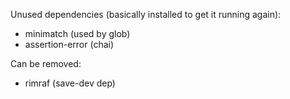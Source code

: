 Unused dependencies (basically installed to get it running again):

- minimatch (used by glob)
- assertion-error (chai)

Can be removed:
- rimraf (save-dev dep)
